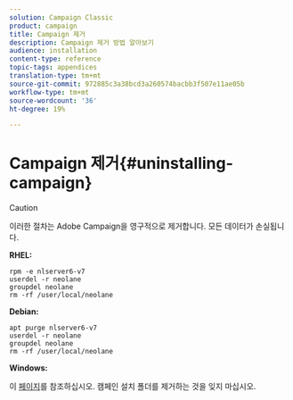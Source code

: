 ```yaml
---
solution: Campaign Classic
product: campaign
title: Campaign 제거
description: Campaign 제거 방법 알아보기
audience: installation
content-type: reference
topic-tags: appendices
translation-type: tm+mt
source-git-commit: 972885c3a38bcd3a260574bacbb3f507e11ae05b
workflow-type: tm+mt
source-wordcount: '36'
ht-degree: 19%

---
```



# Campaign 제거{#uninstalling-campaign}

>[!CAUTION]
>
>이러한 절차는 Adobe Campaign을 영구적으로 제거합니다. 모든 데이터가 손실됩니다.

**RHEL:**

```
rpm -e nlserver6-v7
userdel -r neolane
groupdel neolane
rm -rf /user/local/neolane
```

**Debian:**

```
apt purge nlserver6-v7
userdel -r neolane
groupdel neolane
rm -rf /user/local/neolane
```

**Windows:**

이 [페이지](../../migration/using/migrating-in-windows-for-adobe-campaign-7.md#deleting-and-cleansing-adobe-campaign-previous-version)를 참조하십시오. 캠페인 설치 폴더를 제거하는 것을 잊지 마십시오.
